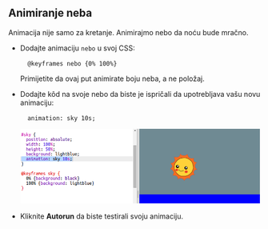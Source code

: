 ## Animiranje neba

Animacija nije samo za kretanje. Animirajmo nebo da noću bude mračno.

+ Dodajte animaciju `nebo` u svoj CSS:
    
        @keyframes nebo {0% 100%}
        
    
    Primijetite da ovaj put animirate boju neba, a ne položaj.

+ Dodajte kôd na svoje nebo da biste je ispričali da upotrebljava vašu novu animaciju:
    
        animation: sky 10s;
        
    
    ![screenshot](images/sunrise-sky.png)

+ Kliknite **Autorun** da biste testirali svoju animaciju.